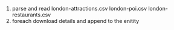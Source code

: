 1. parse and read london-attractions.csv london-poi.csv london-restaurants.csv
2. foreach download details and append to the enitity
